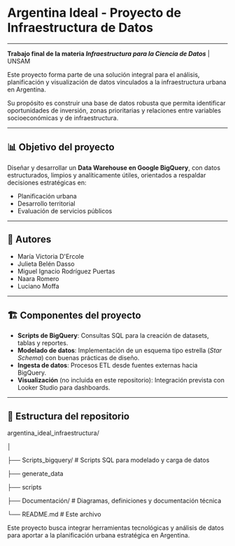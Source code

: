 # Argentina Ideal - Proyecto de Infraestructura de Datos

---

**Trabajo final de la materia _Infraestructura para la Ciencia de Datos_** | UNSAM

Este proyecto forma parte de una solución integral para el análisis, planificación y visualización de datos vinculados a la infraestructura urbana en Argentina.

Su propósito es construir una base de datos robusta que permita identificar oportunidades de inversión, zonas prioritarias y relaciones entre variables socioeconómicas y de infraestructura.

---

## 📊 Objetivo del proyecto

Diseñar y desarrollar un **Data Warehouse en Google BigQuery**, con datos estructurados, limpios y analíticamente útiles, orientados a respaldar decisiones estratégicas en:

- Planificación urbana
- Desarrollo territorial
- Evaluación de servicios públicos

---

## 👥 Autores

- María Victoria D'Ercole
- Julieta Belén Dasso
- Miguel Ignacio Rodríguez Puertas
- Naara Romero
- Luciano Moffa

---

## 🏗️ Componentes del proyecto

- **Scripts de BigQuery**: Consultas SQL para la creación de datasets, tablas y reportes.
- **Modelado de datos**: Implementación de un esquema tipo estrella (_Star Schema_) con buenas prácticas de diseño.
- **Ingesta de datos**: Procesos ETL desde fuentes externas hacia BigQuery.
- **Visualización** (no incluida en este repositorio): Integración prevista con Looker Studio para dashboards.

---

## 🧱 Estructura del repositorio

argentina_ideal_infraestructura/

│

├── Scripts_bigquery/ # Scripts SQL para modelado y carga de datos

├── generate_data

├── scripts

├── Documentación/ # Diagramas, definiciones y documentación técnica

└── README.md # Este archivo




Este proyecto busca integrar herramientas tecnológicas y análisis de datos para aportar a la planificación urbana estratégica en Argentina.

